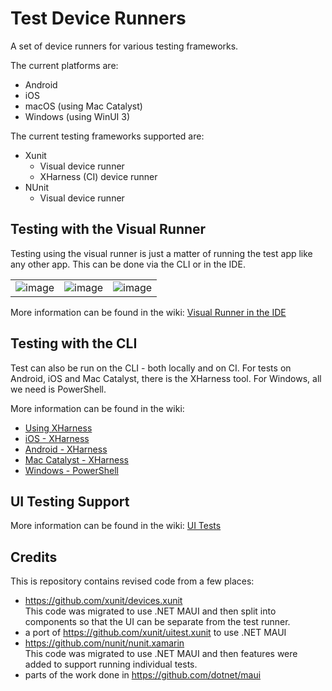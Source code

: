 # Test Device Runners

A set of device runners for various testing frameworks.

The current platforms are:

 - Android
 - iOS
 - macOS (using Mac Catalyst)
 - Windows (using WinUI 3)

The current testing frameworks supported are:

 - Xunit
    - Visual device runner
    - XHarness (CI) device runner
 - NUnit
    - Visual device runner

## Testing with the Visual Runner

Testing using the visual runner is just a matter of running the test app like any other app. This can be done via the CLI or in the IDE.

| | | |
|:-:|:-:|:-:|
|![image](https://github.com/mattleibow/DeviceRunners/assets/1096616/386c00fa-05f3-476c-ae08-2594bf06c211)|![image](https://github.com/mattleibow/DeviceRunners/assets/1096616/6044737c-aaa7-4272-b2e0-07d8e1a31d9d)|![image](https://github.com/mattleibow/DeviceRunners/assets/1096616/c23bd064-e8d5-4a81-832e-9306219a32e9)|

More information can be found in the wiki: [Visual Runner in the IDE](https://github.com/mattleibow/DeviceRunners/wiki/Visual-Runner-in-the-IDE)

## Testing with the CLI

Test can also be run on the CLI - both locally and on CI. For tests on Android, iOS and Mac Catalyst, there is the XHarness tool. For Windows, all we need is PowerShell.

More information can be found in the wiki: 

* [Using XHarness](https://github.com/mattleibow/DeviceRunners/wiki/Using-XHarness)
* [iOS - XHarness](https://github.com/mattleibow/DeviceRunners/wiki/CLI-Device-Runner-for-iOS-using-XHarness)   
* [Android - XHarness](https://github.com/mattleibow/DeviceRunners/wiki/CLI-Device-Runner-for-Android-using-XHarness)  
* [Mac Catalyst - XHarness](https://github.com/mattleibow/DeviceRunners/wiki/CLI-Device-Runner-for-Mac-Catalyst-using-XHarness)  
* [Windows - PowerShell](https://github.com/mattleibow/DeviceRunners/wiki/CLI-Device-Runner-for-Windows-using-PowerShell)  


## UI Testing Support

More information can be found in the wiki: [UI Tests](https://github.com/mattleibow/DeviceRunners/wiki/UI-Tests)

## Credits

This is repository contains revised code from a few places:

 - https://github.com/xunit/devices.xunit  
   This code was migrated to use .NET MAUI and then split into components so that the UI can be separate from the test runner.
 - a port of https://github.com/xunit/uitest.xunit to use .NET MAUI
 - https://github.com/nunit/nunit.xamarin  
   This code was migrated to use .NET MAUI and then features were added to support running individual tests.
 - parts of the work done in https://github.com/dotnet/maui
